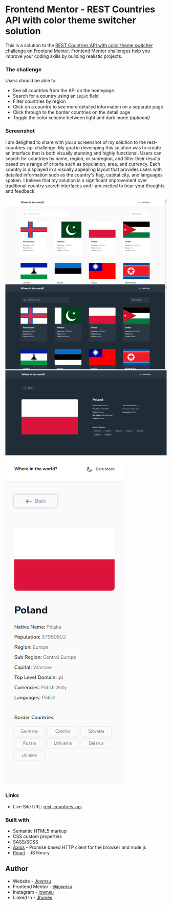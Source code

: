 # Frontend Mentor - REST Countries API with color theme switcher solution

This is a solution to the [REST Countries API with color theme switcher challenge on Frontend Mentor](https://www.frontendmentor.io/challenges/rest-countries-api-with-color-theme-switcher-5cacc469fec04111f7b848ca). Frontend Mentor challenges help you improve your coding skills by building realistic projects. 

### The challenge

Users should be able to:

- See all countries from the API on the homepage
- Search for a country using an `input` field
- Filter countries by region
- Click on a country to see more detailed information on a separate page
- Click through to the border countries on the detail page
- Toggle the color scheme between light and dark mode *(optional)*

### Screenshot
I am delighted to share with you a screenshot of my solution to the rest-countries-api challenge. My goal in developing this solution was to create an interface that is both visually stunning and highly functional. Users can search for countries by name, region, or subregion, and filter their results based on a range of criteria such as population, area, and currency. Each country is displayed in a visually appealing layout that provides users with detailed information such as the country's flag, capital city, and languages spoken. I believe that my solution is a significant improvement over traditional country search interfaces and I am excited to hear your thoughts and feedback.

![](./screenshots/1.png)
![](./screenshots/2.png)
![](./screenshots/3.png)
![](./screenshots/4.png)

### Links

- Live Site URL: [rest-countries-api](https://rest-countries-api-two-lime.vercel.app/)

### Built with

- Semantic HTML5 markup
- CSS custom properties
- SASS/SCSS
- [Axios](https://axios-http.com/) - Promise based HTTP client for the browser and node.js
- [React](https://reactjs.org/) - JS library

## Author

- Website - [Jownsu](https://jownsu.github.io/)
- Frontend Mentor - [@jownsu](https://www.frontendmentor.io/profile/jownsu)
- Instagram - [jownsu](https://www.instagram.com/jownsu/)
- Linked In - [Jhones](https://www.linkedin.com/in/jhones-digno-866904213/)